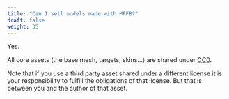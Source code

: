 ```yaml
---
title: "Can I sell models made with MPFB?"
draft: false
weight: 35
---
```


Yes.

All core assets (the base mesh, targets, skins...) are shared under [CC0](https://creativecommons.org/publicdomain/zero/1.0/deed.en). 

Note that if you use a third party asset shared under a different license it is your responsibility to fulfill the obligations of that license. But that is between you and the author of that asset.
